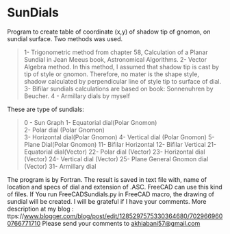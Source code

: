 # SunDials
Program to create table of coordinate (x,y) of shadow tip of gnomon, on sundial surface.
Two methods was used. 

> 1- Trigonometric method from chapter 58, Calculation of a Planar Sundial in Jean Meeus book, Astronomical Algorithms. 
> 2- Vector Algebra method. In this method, I assumed that shadow tip is cast by tip of style or gnomon. Therefore, no mater is the shape style, shadow calculated by perpendicular line of style tip to surface of dial.
> 3- Bifilar sundials calculations are based on book: Sonnenuhren by Beucher.
> 4 - Armillary dials by myself

These are type of sundials:
> 0 - Sun Graph 
> 1-  Equatorial dial(Polar Gnomon)  
> 2-  Polar dial (Polar Gnomon)  
> 3-  Horizontal dial(Polar Gnomon) 
> 4-  Vertical dial (Polar Gnomon) 
> 5-  Plane Dial(Polar Gnomon) 
> 11- Bifilar Horizontal 
> 12- Bifilar Vertical 
> 21- Equatorial dial(Vector) 
> 22- Polar dial (Vector)
> 23- Horizontal dial (Vector) 
> 24- Vertical dial (Vector) 
> 25- Plane General Gnomon dial (Vector) 
> 31- Armillary dial 

The program is by Fortran. The result is saved in text file with, name of location and specs of dial and extension of .ASC. FreeCAD can use this kind of files.
If You run FreeCADSundials.py in FreeCAD macro, the drawing of sundial will be created.
I will be grateful if I have your comments. More description at my blog :
ttps://www.blogger.com/blog/post/edit/1285297575330364680/7029669600766771710
Please send your comments to akhiabani57@gmail.com
